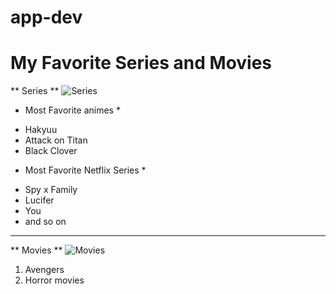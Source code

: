 # app-dev
# My Favorite Series and Movies
** Series **
![Series](series.jpg)

* Most Favorite animes *

- Hakyuu
- Attack on Titan
- Black Clover

* Most Favorite Netflix Series *

- Spy x Family
- Lucifer
- You
- and so on
---------------
** Movies **
![Movies](movies.jpg)

1. Avengers
2. Horror movies
